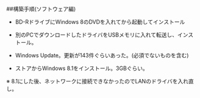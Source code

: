 ##構築手順(ソフトウェア編)

- BD-RドライブにWindows 8のDVDを入れてから起動してインストール

- 別のPCでダウンロードしたドライバをUSBメモリに入れて転送し、インストール。

- Windows Update。更新が143件ぐらいあった。(必須でないものを含む)

- ストアからWindows 8.1をインストール。3GBぐらい。

※ 8.1にした後、ネットワークに接続できなかったのでLANのドライバを入れ直し。

